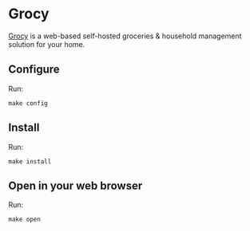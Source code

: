 # Grocy

[Grocy](https://grocy.info/)
is a web-based self-hosted groceries & household management solution for
your home. 

## Configure

Run:

```
make config
```

## Install

Run:

```
make install
```

## Open in your web browser

Run:

```
make open
```
